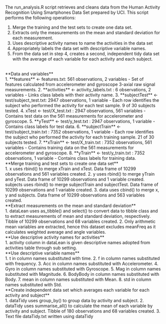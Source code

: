 The run_analysis.R script retrieves and cleans data from the Human Activity Recognition Using Smartphones Data Set prepared by UCI. This script performs the following operations:<br/>
1. Merge the training and the test sets to create one data set.
2. Extracts only the measurements on the mean and standard deviation for each measurement.
3. Uses descriptive activity names to name the activities in the data set
4. Appropriately labels the data set with descriptive variable names.
5. From the data set in step 4, creates a second, independent tidy data set with the average of each variable for each activity and each subject.
<br/>
**Data and variables**<br/>
1. **features** <- features.txt: 561 observations, 2 variables 
   - Set of features calculated from accelerometer and gyroscope 3-axial raw signal measurements.
2. **activities** <- activity_labels.txt : 6 observations, 2 variables
   - Links class labels with their activity name.
3. **subjectTest** <- test/subject_test.txt: 2947 observations, 1 variable
   - Each row identifies the subject who performed the activity for each test sample. 9 of 30 subjects tested.
4. xTest <- test/X_test.txt : 2947 observations, 561 variables 
   - Contains test data on the 561 measurements for accelerometer and gyroscope.
5. **yTest** <- test/y_test.txt : 2947 observations, 1 variable
   - Contains class labels for test data.
6. **subjectTrain** <- test/subject_train.txt : 7352 observations, 1 variable
   - Each row identifies the subject who performed the activity for each training sample. 21 of 30 subjects tested.
7. **xTrain** <- test/X_train.txt : 7352 observations, 561 variables 
   - Contains training data on the 561 measurements for accelerometer and gyroscope.
8. **yTrain** <- test/y_train.txt : 7352 observations, 1 variable
   - Contains class labels for training data.
<br/>
**Merge training and test sets to create one data set**<br/>
1. x uses rbind() to merge xTrain and xTest. Data frame of 10299 observations and 561 variables created.
2. y uses rbind() to merge yTrain and yTest. Data frame of 10299 observations and 1 variable created.
subjects uses rbind() to merge subjectTrain and subjectTest. Data frame of 10299 observations and 1 variable created.
3. data uses cbind() to merge x, y and subjects. Data frame of 10299 observations and 563 variables created.
<br/>
**Extract measurements on the mean and standard deviation**<br/>
1. dataLean uses as_tibble() and select() to convert data to tibble class and to extract measurements of mean and standard deviation, respectively. Tibble of 10299 observations and 68 variables created.
2. Only arithmetic mean variables are extracted, hence this dataset excludes meanFreq as it calculates weighted average and angle variables.
<br/>
**Use descriptive activity names for activities**<br/>
1. activity column in dataLean is given descriptive names adopted from activities table through sub setting.
<br/>
**Use descriptive variable names**<br/>
1. t in column names substituted with time.
2. f in column names substituted with frequency.
3. Acc in column names substituted with Accelerometer.
4. Gyro in column names substituted with Gyroscope.
5. Mag in column names substituted with Magnitude.
6. BodyBody in column names substituted with Body.
7. mean in column names substituted with Mean.
8. std in column names substituted with Std.
<br/>
**Create independent data set which averages each variable for each activity and subject**<br/>
1. dataTidy uses group_by() to group data by activity and subject.
2. dataTidy uses summarise_all() to calculate the mean of each variable by activity and subject. Tibble of 180 observations and 68 variables created.
3. Text file dataTidy.txt written using dataTidy
